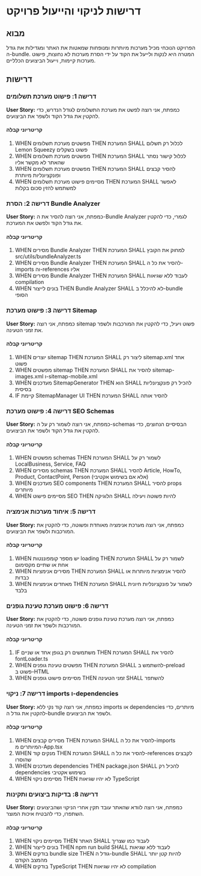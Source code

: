 # דרישות לניקוי והייעול פרויקט

## מבוא

הפרויקט הנוכחי מכיל מערכות מיותרות ומנופחות שמאטות את האתר ומגדילות את גודל ה-bundle. המטרה היא לנקות ולייעל את הקוד על ידי הסרת מערכות לא נחוצות, פישוט מערכות קיימות, וייעול הביצועים הכלליים.

## דרישות

### דרישה 1: פישוט מערכת תשלומים

**User Story:** כמפתח, אני רוצה לפשט את מערכת התשלומים לגודל הנדרש, כדי להקטין את גודל הקוד ולשפר את הביצועים.

#### קריטריוני קבלה

1. WHEN מפשטים מערכת תשלומים THEN המערכת SHALL לכלול רק תשלום Lemon Squeezy פשוט בשקלים
2. WHEN מפשטים מערכת תשלומים THEN המערכת SHALL לכלול קישור נסתר שהאתר לא מקשר אליו
3. WHEN מפשטים מערכת תשלומים THEN המערכת SHALL להסיר קבצים ופונקציונליות מיותרת
4. WHEN מסיימים פישוט מערכת תשלומים THEN המערכת SHALL לאפשר למשתמש להזין סכום בקלות

### דרישה 2: הסרת Bundle Analyzer

**User Story:** כמפתח, אני רוצה להסיר את ה-Bundle Analyzer לגמרי, כדי להקטין את גודל הקוד ולפשט את המערכת.

#### קריטריוני קבלה

1. WHEN מסירים Bundle Analyzer THEN המערכת SHALL למחוק את הקובץ src/utils/bundleAnalyzer.ts
2. WHEN מסירים Bundle Analyzer THEN המערכת SHALL להסיר את כל ה-imports וה-references אליו
3. WHEN מסירים Bundle Analyzer THEN המערכת SHALL לעבוד ללא שגיאות compilation
4. WHEN בונים לייצור THEN Bundle Analyzer SHALL לא להיכלל ב-bundle הסופי

### דרישה 3: פישוט מערכת Sitemap

**User Story:** כמפתח, אני רוצה sitemap פשוט ויעיל, כדי להקטין את המורכבות ולשפר את זמני הטעינה.

#### קריטריוני קבלה

1. WHEN יוצרים sitemap THEN המערכת SHALL ליצור רק sitemap.xml אחד פשוט
2. WHEN מפשטים sitemap THEN המערכת SHALL להסיר את sitemap-images.xml ו-sitemap-mobile.xml
3. WHEN מעדכנים SitemapGenerator THEN הוא SHALL להכיל רק פונקציונליות בסיסית
4. IF קיימת SitemapManager UI THEN המערכת SHALL להסיר אותה

### דרישה 4: פישוט מערכת SEO Schemas

**User Story:** כמפתח, אני רוצה לשמור רק על ה-schemas הבסיסיים הנחוצים, כדי להקטין את גודל הקוד ולשפר את הביצועים.

#### קריטריוני קבלה

1. WHEN מפשטים schemas THEN המערכת SHALL לשמור רק על LocalBusiness, Service, FAQ
2. WHEN מסירים schemas THEN המערכת SHALL להסיר Article, HowTo, Product, ContactPoint, Person (אלא אם בשימוש אקטיבי)
3. WHEN מעדכנים SEO components THEN המערכת SHALL להסיר props מיותרים
4. WHEN מסיימים פישוט SEO THEN הלוגיקה SHALL להיות פשוטה ויעילה

### דרישה 5: איחוד מערכות אנימציה

**User Story:** כמפתח, אני רוצה מערכת אנימציה מאוחדת ופשוטה, כדי להקטין את המורכבות ולשפר את הביצועים.

#### קריטריוני קבלה

1. WHEN יש מספר קומפוננטות loading THEN המערכת SHALL לשמור רק על אחת או שתיים מקסימום
2. WHEN מסירים אנימציות THEN המערכת SHALL להסיר אנימציות מיותרות או כבדות
3. WHEN מאחדים אנימציות THEN המערכת SHALL לשמור על פונקציונליות חיונית בלבד

### דרישה 6: פישוט מערכת טעינת גופנים

**User Story:** כמפתח, אני רוצה מערכת טעינת גופנים פשוטה, כדי להקטין את המורכבות ולשפר את זמני הטעינה.

#### קריטריוני קבלה

1. IF משתמשים רק בגופן אחד או שניים THEN המערכת SHALL להסיר את fontLoader.ts
2. WHEN מפשטים טעינת גופנים THEN המערכת SHALL להשתמש ב-preload פשוט ב-HTML
3. WHEN מסיימים פישוט גופנים THEN זמני הטעינה SHALL להשתפר

### דרישה 7: ניקוי imports ו-dependencies

**User Story:** כמפתח, אני רוצה קוד נקי ללא imports או dependencies מיותרים, כדי להקטין את גודל ה-bundle ולשפר את הביצועים.

#### קריטריוני קבלה

1. WHEN מסירים קבצים THEN המערכת SHALL להסיר את כל ה-imports המיותרים מ-App.tsx
2. WHEN מנקים קוד THEN המערכת SHALL להסיר את כל ה-references לקבצים שהוסרו
3. WHEN מעדכנים dependencies THEN package.json SHALL להכיל רק dependencies בשימוש אקטיבי
4. WHEN מסיימים ניקוי THEN לא יהיו שגיאות TypeScript

### דרישה 8: בדיקות ביצועים ותקינות

**User Story:** כמפתח, אני רוצה לוודא שהאתר עובד תקין אחרי הניקוי ושהביצועים השתפרו, כדי להבטיח איכות המוצר.

#### קריטריוני קבלה

1. WHEN מסיימים ניקוי THEN האתר SHALL לעבוד כמו שצריך
2. WHEN בונים לייצור THEN npm run build SHALL לעבוד ללא שגיאות
3. WHEN בודקים bundle size THEN גודל ה-bundle SHALL להיות קטן יותר מהמצב הקודם
4. WHEN בודקים TypeScript THEN לא יהיו שגיאות compilation